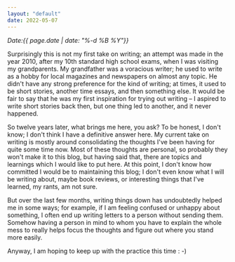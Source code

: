 ```yaml
---
layout: "default"
date: 2022-05-07
---
```


<i>Date:{{ page.date | date: "%-d %B %Y"}}</i>

Surprisingly this is not my first take on writing; an attempt was made in the year 2010, after my 10th standard high school exams, when I was visiting my grandparents. My grandfather was a voracious writer; he used to write as a hobby for local magazines and newspapers on almost any topic. He didn't have any strong preference for the kind of writing; at times, it used to be short stories, another time essays, and then something else. It would be fair to say that he was my first inspiration for trying out writing – I aspired to write short stories back then, but one thing led to another, and it never happened.

So twelve years later, what brings me here, you ask? To be honest, I don't know; I don't think I have a definitive answer here. My current take on writing is mostly around consolidating the thoughts I've been having for quite some time now. Most of these thoughts are personal, so probably they won't make it to this blog, but having said that, there are topics and learnings which I would like to put here. At this point, I don't know how committed I would be to maintaining this blog; I don't even know what I will be writing about, maybe book reviews, or interesting things that I've learned, my rants, am not sure. 

But over the last few months, writing things down has undoubtedly helped me in some ways; for example, if I am feeling confused or unhappy about something, I often end up writing letters to a person without sending them. Somehow having a person in mind to whom you have to explain the whole mess to really helps focus the thoughts and figure out where you stand more easily. 

Anyway, I am hoping to keep up with the practice this time : -)
